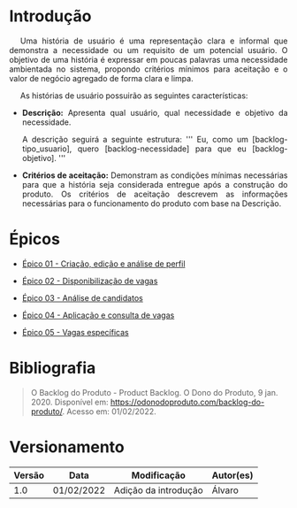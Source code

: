 # Introdução

<p style="text-indent: 20px; text-align: justify">
Uma história de usuário é uma representação clara e informal que demonstra a necessidade ou um requisito
de um potencial usuário. O objetivo de uma história é expressar em poucas palavras uma necessidade ambientada
no sistema, propondo critérios mínimos para aceitação e o valor de negócio agregado de forma clara e limpa.
</p>

<p style="text-indent: 20px; text-align: justify">
As histórias de usuário possuirão as seguintes características:
</p>

<ul>
    <li style="text-align: justify">
        <p><b>Descrição:</b> Apresenta qual usuário, qual necessidade e objetivo da necessidade.</p>
        <p>
        A descrição seguirá a seguinte estrutura:
        '''
        Eu, como um [backlog-tipo_usuario], quero [backlog-necessidade] para que eu 
        [backlog-objetivo].
        '''
        </p>
    </li>
    <li style="text-align: justify">
    <p><b>Critérios de aceitação:</b> Demonstram as condições mínimas necessárias para que a história seja
    considerada entregue após a construção do produto. Os critérios de aceitação descrevem as informações
    necessárias para o funcionamento do produto com base na Descrição.</p>
    </li>
</ul>

# Épicos
- [Épico 01 - Criação, edição e análise de perfil](./Epicos/Epico01.md) <br>

- [Épico 02 - Disponibilização de vagas](./Epicos/Epico02.md) <br>

- [Épico 03 - Análise de candidatos](./Epicos/Epico03.md) <br>

- [Épico 04 - Aplicação e consulta de vagas](./Epicos/Epico04.md) <br>

- [Épico 05 - Vagas específicas](./Epicos/Epico05.md) <br>

# Bibliografia
> O Backlog do Produto - Product Backlog. O Dono do Produto, 9 jan. 2020. Disponível em: <https://odonodoproduto.com/backlog-do-produto/>. Acesso em: 01/02/2022.
# Versionamento

Versão | Data | Modificação | Autor(es) |
|--|--|--|--|
| 1.0 | 01/02/2022 | Adição da introdução | Álvaro |